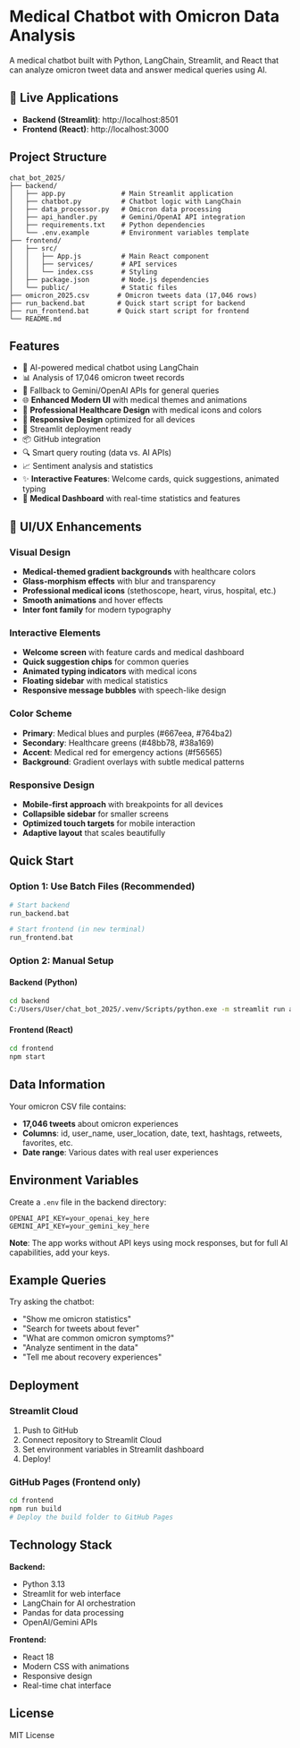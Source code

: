 # Medical Chatbot with Omicron Data Analysis

A medical chatbot built with Python, LangChain, Streamlit, and React that can analyze omicron tweet data and answer medical queries using AI.

## 🎯 Live Applications

- **Backend (Streamlit)**: http://localhost:8501
- **Frontend (React)**: http://localhost:3000

## Project Structure

```
chat_bot_2025/
├── backend/
│   ├── app.py              # Main Streamlit application
│   ├── chatbot.py          # Chatbot logic with LangChain
│   ├── data_processor.py   # Omicron data processing
│   ├── api_handler.py      # Gemini/OpenAI API integration
│   ├── requirements.txt    # Python dependencies
│   └── .env.example        # Environment variables template
├── frontend/
│   ├── src/
│   │   ├── App.js          # Main React component
│   │   ├── services/       # API services
│   │   └── index.css       # Styling
│   ├── package.json        # Node.js dependencies
│   └── public/             # Static files
├── omicron_2025.csv       # Omicron tweets data (17,046 rows)
├── run_backend.bat        # Quick start script for backend
├── run_frontend.bat       # Quick start script for frontend
└── README.md
```

## Features

- 🤖 AI-powered medical chatbot using LangChain
- 📊 Analysis of 17,046 omicron tweet records
- 🔄 Fallback to Gemini/OpenAI APIs for general queries
- 🌐 **Enhanced Modern UI** with medical themes and animations
- 🎨 **Professional Healthcare Design** with medical icons and colors
- 📱 **Responsive Design** optimized for all devices
- 🚀 Streamlit deployment ready
- 📦 GitHub integration
- 🔍 Smart query routing (data vs. AI APIs)
- 📈 Sentiment analysis and statistics
- ✨ **Interactive Features**: Welcome cards, quick suggestions, animated typing
- 🏥 **Medical Dashboard** with real-time statistics and features

## 🎨 UI/UX Enhancements

### Visual Design
- **Medical-themed gradient backgrounds** with healthcare colors
- **Glass-morphism effects** with blur and transparency
- **Professional medical icons** (stethoscope, heart, virus, hospital, etc.)
- **Smooth animations** and hover effects
- **Inter font family** for modern typography

### Interactive Elements
- **Welcome screen** with feature cards and medical dashboard
- **Quick suggestion chips** for common queries
- **Animated typing indicators** with medical icons
- **Floating sidebar** with medical statistics
- **Responsive message bubbles** with speech-like design

### Color Scheme
- **Primary**: Medical blues and purples (#667eea, #764ba2)
- **Secondary**: Healthcare greens (#48bb78, #38a169)
- **Accent**: Medical red for emergency actions (#f56565)
- **Background**: Gradient overlays with subtle medical patterns

### Responsive Design
- **Mobile-first approach** with breakpoints for all devices
- **Collapsible sidebar** for smaller screens
- **Optimized touch targets** for mobile interaction
- **Adaptive layout** that scales beautifully

## Quick Start

### Option 1: Use Batch Files (Recommended)
```bash
# Start backend
run_backend.bat

# Start frontend (in new terminal)
run_frontend.bat
```

### Option 2: Manual Setup

#### Backend (Python)
```bash
cd backend
C:/Users/User/chat_bot_2025/.venv/Scripts/python.exe -m streamlit run app.py
```

#### Frontend (React)
```bash
cd frontend
npm start
```

## Data Information

Your omicron CSV file contains:
- **17,046 tweets** about omicron experiences
- **Columns**: id, user_name, user_location, date, text, hashtags, retweets, favorites, etc.
- **Date range**: Various dates with real user experiences

## Environment Variables

Create a `.env` file in the backend directory:
```
OPENAI_API_KEY=your_openai_key_here
GEMINI_API_KEY=your_gemini_key_here
```

**Note**: The app works without API keys using mock responses, but for full AI capabilities, add your keys.

## Example Queries

Try asking the chatbot:
- "Show me omicron statistics"
- "Search for tweets about fever"
- "What are common omicron symptoms?"
- "Analyze sentiment in the data"
- "Tell me about recovery experiences"

## Deployment

### Streamlit Cloud
1. Push to GitHub
2. Connect repository to Streamlit Cloud
3. Set environment variables in Streamlit dashboard
4. Deploy!

### GitHub Pages (Frontend only)
```bash
cd frontend
npm run build
# Deploy the build folder to GitHub Pages
```

## Technology Stack

**Backend:**
- Python 3.13
- Streamlit for web interface
- LangChain for AI orchestration
- Pandas for data processing
- OpenAI/Gemini APIs

**Frontend:**
- React 18
- Modern CSS with animations
- Responsive design
- Real-time chat interface

## License

MIT License
